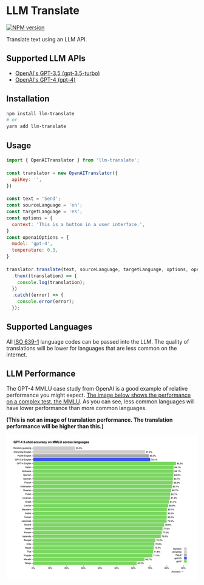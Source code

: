 # LLM Translate

[![NPM version](https://img.shields.io/npm/v/llm-translate.svg)](https://npmjs.org/package/llm-translate)

Translate text using an LLM API.

## Supported LLM APIs

- [OpenAI's GPT-3.5 (gpt-3.5-turbo)](https://openai.com/blog/openai-api)
- [OpenAI's GPT-4 (gpt-4)](https://openai.com/blog/openai-api)

## Installation

```sh
npm install llm-translate
# or
yarn add llm-translate
```

## Usage

```js
import { OpenAITranslator } from 'llm-translate';

const translator = new OpenAITranslator({
  apiKey: '',
})

const text = 'Send';
const sourceLanguage = 'en';
const targetLanguage = 'es';
const options = {
  context: 'This is a button in a user interface.',
}
const openaiOptions = {
  model: 'gpt-4',
  temperature: 0.3,
}

translator.translate(text, sourceLanguage, targetLanguage, options, openaiOptions)
  .then((translation) => {
    console.log(translation);
  })
  .catch((error) => {
    console.error(error);
  });
```

## Supported Languages

All [ISO 639-1](https://en.wikipedia.org/wiki/ISO_639-1) language codes can be passed into the LLM. The quality of translations will be lower for languages that are less common on the internet.

## LLM Performance

The GPT-4 MMLU case study from OpenAI is a good example of relative performance you might expect. [The image below shows the performance on a complex test, the MMLU](https://openai.com/research/gpt-4). As you can see, less common languages will have lower performance than more common languages.

**(This is not an image of translation performance. The translation performance will be higher than this.)**

![OpenAI Language Performance](assets/openai-language-performance.png)